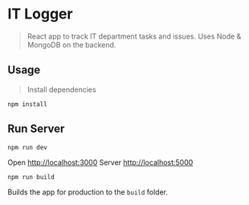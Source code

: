 # IT Logger

> React app to track IT department tasks and issues. Uses Node & MongoDB on the backend.

## Usage

>Install dependencies

```
npm install
```
## Run Server
```
npm run dev
```

Open [http://localhost:3000](http://localhost:3000)
Server [http://localhost:5000](http://localhost:5000)

```
npm run build
```
Builds the app for production to the `build` folder.
